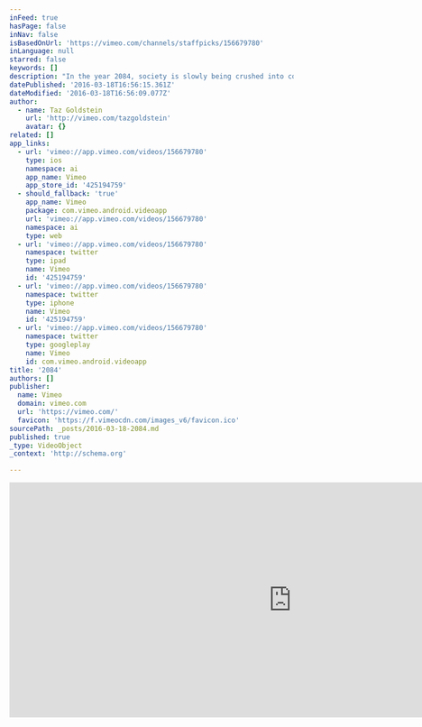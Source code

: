 ```yaml
---
inFeed: true
hasPage: false
inNav: false
isBasedOnUrl: 'https://vimeo.com/channels/staffpicks/156679780'
inLanguage: null
starred: false
keywords: []
description: "In the year 2084, society is slowly being crushed into conformity by an all-powerful computer. But one man is surprisingly impervious to the malevolent machine's relentless conditioning. How is this possible? Perhaps, in this dystopian future, Ignorance really is Strength."
datePublished: '2016-03-18T16:56:15.361Z'
dateModified: '2016-03-18T16:56:09.077Z'
author:
  - name: Taz Goldstein
    url: 'http://vimeo.com/tazgoldstein'
    avatar: {}
related: []
app_links:
  - url: 'vimeo://app.vimeo.com/videos/156679780'
    type: ios
    namespace: ai
    app_name: Vimeo
    app_store_id: '425194759'
  - should_fallback: 'true'
    app_name: Vimeo
    package: com.vimeo.android.videoapp
    url: 'vimeo://app.vimeo.com/videos/156679780'
    namespace: ai
    type: web
  - url: 'vimeo://app.vimeo.com/videos/156679780'
    namespace: twitter
    type: ipad
    name: Vimeo
    id: '425194759'
  - url: 'vimeo://app.vimeo.com/videos/156679780'
    namespace: twitter
    type: iphone
    name: Vimeo
    id: '425194759'
  - url: 'vimeo://app.vimeo.com/videos/156679780'
    namespace: twitter
    type: googleplay
    name: Vimeo
    id: com.vimeo.android.videoapp
title: '2084'
authors: []
publisher:
  name: Vimeo
  domain: vimeo.com
  url: 'https://vimeo.com/'
  favicon: 'https://f.vimeocdn.com/images_v6/favicon.ico'
sourcePath: _posts/2016-03-18-2084.md
published: true
_type: VideoObject
_context: 'http://schema.org'

---
```

<iframe src="https://cdn.embedly.com/widgets/media.html?src=https%3A%2F%2Fplayer.vimeo.com%2Fvideo%2F156679780&amp;url=https%3A%2F%2Fvimeo.com%2F156679780&amp;image=http%3A%2F%2Fi.vimeocdn.com%2Fvideo%2F557763760_1280.jpg&amp;key=b7d04c9b404c499eba89ee7072e1c4f7&amp;type=text%2Fhtml&amp;schema=vimeo" width="1000" height="417" scrolling="no" frameborder="0" allowfullscreen="allowfullscreen" style=""></iframe>